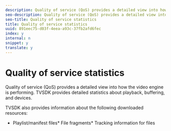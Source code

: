 ```yaml
---
description: Quality of service (QoS) provides a detailed view into how the video engine is performing. TVSDK provides detailed statistics about playback, buffering, and devices.
seo-description: Quality of service (QoS) provides a detailed view into how the video engine is performing. TVSDK provides detailed statistics about playback, buffering, and devices.
seo-title: Quality of service statistics
title: Quality of service statistics
uuid: 891eec75-d03f-4eea-a93c-37fb2afd6fec
index: y
internal: n
snippet: y
translate: y
---
```


# Quality of service statistics

Quality of service (QoS) provides a detailed view into how the video engine is performing. TVSDK provides detailed statistics about playback, buffering, and devices.

TVSDK also provides information about the following downloaded resources: 
* Playlist/manifest files* File fragments* Tracking information for files


